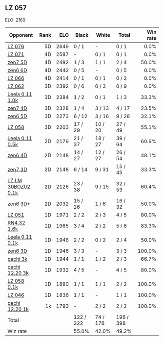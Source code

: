 ## LZ 057 ##

ELO: 2160

Opponent | Rank | ELO | Black | White | Total | Win rate
---------|-----:|----:|-------|-------|-------|-------:
[LZ 076](LZ%20076.md) | 5D | 2649 | 0 / 1 | - | 0 / 1 | 0.0%
[LZ 071](LZ%20071.md) | 4D | 2587 | - | 0 / 1 | 0 / 1 | 0.0%
[zen7 5D](zen7%205D.md) | 4D | 2492 | 1 / 3 | 1 / 1 | 2 / 4 | 50.0%
[zen6 6D](zen6%206D.md) | 4D | 2442 | 0 / 5 | - | 0 / 5 | 0.0%
[LZ 066](LZ%20066.md) | 4D | 2414 | 0 / 1 | 0 / 1 | 0 / 2 | 0.0%
[LZ 062](LZ%20062.md) | 3D | 2392 | 0 / 6 | 0 / 3 | 0 / 9 | 0.0%
[Leela 0.11 1.0k](Leela%200.11%201.0k.md) | 3D | 2384 | 1 / 2 | 0 / 1 | 1 / 3 | 33.3%
[zen7 4D](zen7%204D.md) | 3D | 2328 | 1 / 4 | 3 / 13 | 4 / 17 | 23.5%
[zen6 5D](zen6%205D.md) | 3D | 2273 | 6 / 12 | 3 / 16 | 9 / 28 | 32.1%
[LZ 058](LZ%20058.md) | 3D | 2203 | 17 / 29 | 10 / 20 | 27 / 49 | 55.1%
[Leela 0.11 0.5k](Leela%200.11%200.5k.md) | 2D | 2179 | 21 / 37 | 18 / 27 | 39 / 64 | 60.9%
[zen6 4D](zen6%204D.md) | 2D | 2148 | 14 / 27 | 12 / 27 | 26 / 54 | 48.1%
[zen7 3D](zen7%203D.md) | 2D | 2148 | 6 / 14 | 9 / 31 | 15 / 45 | 33.3%
[LZ LM 30BOZ02 0.1k](LZ%20LM%2030BOZ02%200.1k.md) | 2D | 2126 | 23 / 38 | 9 / 15 | 32 / 53 | 60.4%
[zen6 3D+](zen6%203D+.md) | 2D | 2032 | 15 / 26 | 1 / 6 | 16 / 32 | 50.0%
[LZ 051](LZ%20051.md) | 1D | 1971 | 2 / 2 | 2 / 3 | 4 / 5 | 80.0%
[RN4.32 1.6k](RN4.32%201.6k.md) | 1D | 1965 | 3 / 4 | 2 / 2 | 5 / 6 | 83.3%
[Leela 0.11 0.1k](Leela%200.11%200.1k.md) | 1D | 1946 | 2 / 2 | 0 / 2 | 2 / 4 | 50.0%
[zen6 3D](zen6%203D.md) | 1D | 1946 | 3 / 3 | - | 3 / 3 | 100.0%
[pachi 3k](pachi%203k.md) | 1D | 1944 | 1 / 1 | 1 / 2 | 2 / 3 | 66.7%
[pachi 12.20 3k](pachi%2012.20%203k.md) | 1D | 1932 | 4 / 5 | - | 4 / 5 | 80.0%
[LZ 058 0.1k](LZ%20058%200.1k.md) | 1D | 1890 | 1 / 1 | 1 / 1 | 2 / 2 | 100.0%
[LZ 046](LZ%20046.md) | 1D | 1836 | 1 / 1 | - | 1 / 1 | 100.0%
[pachi 12.20 1k](pachi%2012.20%201k.md) | 1k | 1793 | - | 2 / 2 | 2 / 2 | 100.0%
Total | | | 122 / 222 | 74 / 176 | 196 / 398 | 
Win rate| | | 55.0% | 42.0% | 49.2% | 
